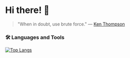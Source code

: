# Hi there! 👋

> "When in doubt, use brute force." — [Ken Thompson](https://en.wikipedia.org/wiki/Ken_Thompson)

### 🛠️ Languages and Tools
[![Top Langs](https://github-readme-stats.vercel.app/api/top-langs/?username=g8rdier&layout=compact&theme=dark)](https://github.com/anuraghazra/github-readme-stats)
